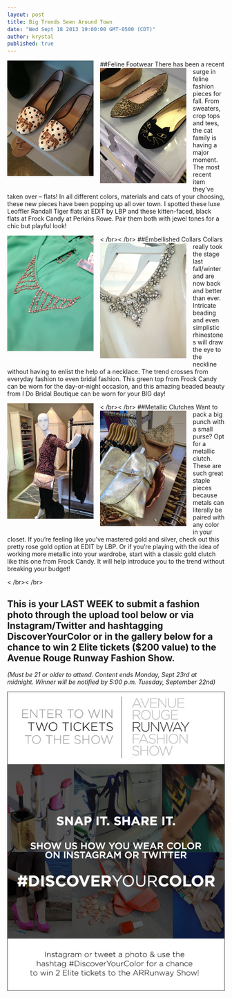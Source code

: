 ```yaml
---
layout: post
title: Big Trends Seen Around Town
date: "Wed Sept 18 2013 19:00:00 GMT-0500 (CDT)"
author: krystal
published: true
---
```


##Feline Footwear
<img src="/img/ArticleImage1.JPG" style="width:200px;float:left;margin-right:15px;margin-bottom:15px;" /><img src="/img/ArticleImage2.JPG" style="width:200px;float:left;margin-right:15px;margin-bottom:15px;" /> 
There has been a recent surge in feline fashion pieces for fall. From sweaters, crop tops and tees, the cat family is having a major moment. The most recent item they've taken over – flats! In all different colors, materials and cats of your choosing, these new pieces have been popping up all over town. I spotted these luxe Leoffler Randall Tiger flats at EDIT by LBP and these kitten-faced, black flats at Frock Candy at Perkins Rowe. Pair them both with jewel tones for a chic but playful look!

< /br>< /br>
##Embellished Collars
<img src="/img/ArticleImage3.JPG" style="width:200px;float:left;margin-right:15px;margin-bottom:15px;" /><img src="/img/ArticleImage4.JPG" style="width:200px;float:left;margin-right:15px;margin-bottom:15px;" />
Collars really took the stage last fall/winter and are now back and better than ever. Intricate beading and even simplistic rhinestones will draw the eye to the neckline without having to enlist the help of a necklace. The trend crosses from everyday fashion to even bridal fashion. This green top from Frock Candy can be worn for the day-or-night occasion, and this amazing beaded beauty from I Do Bridal Boutique can be worn for your BIG day!

< /br>< /br>
##Metallic Clutches
<img src="/img/ArticleImage5.JPG" style="width:200px;float:left;margin-right:15px;margin-bottom:15px;" /> <img src="/img/ArticleImage6.JPG" style="width:200px;float:left;margin-right:15px;margin-bottom:15px;" />
Want to pack a big punch with a small purse? Opt for a metallic clutch. These are such great staple pieces because metals can literally be paired with any color in your closet. If you’re feeling like you’ve mastered gold and silver, check out this pretty rose gold option at EDIT by LBP. Or if you’re playing with the idea of working more metallic into your wardrobe, start with a classic gold clutch like this one from Frock Candy. It will help introduce you to the trend without breaking your budget!

< /br>< /br>
## This is your LAST WEEK to submit a fashion photo through the upload tool below or via Instagram/Twitter and hashtagging DiscoverYourColor or in the gallery below for a chance to win 2 Elite tickets ($200 value) to the Avenue Rouge Runway Fashion Show.
<i>(Must be 21 or older to attend. Content ends Monday, Sept 23rd  at midnight. Winner will be notified by 5:00 p.m. Tuesday, September 22nd)</i>

<div id="olapic_widget"></div><script type="text/javascript" src="https://widgets.olapic.com/render?element_id=olapic_widget&customer_id=215621&widget_type=full&gallery=1740979539"></script>

<img src="/img/ContestAd.jpg" style="width:600px;" />